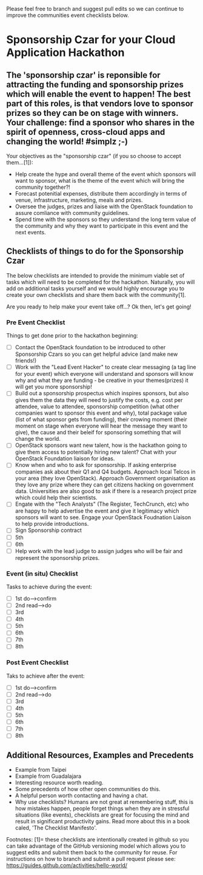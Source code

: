 Please feel free to branch and suggest pull edits so we can continue to improve the communities event checklists below.

# Sponsorship Czar for your Cloud Application Hackathon

## The 'sponsorship czar' is reponsible for attracting the funding and sponsorship prizes which will enable the event to happen!  The best part of this roles, is that vendors love to sponsor prizes so they can be on stage with winners.  Your challenge: find a sponsor who shares in the spirit of openness, cross-cloud apps and changing the world! #simplz ;-)

Your objectives as the "sponsorship czar" (if you so choose to accept them...[1]):
 * Help create the hype and overall theme of the event which sponsors will want to sponsor, what is the theme of the event which will bring the community together?!
 * Forecast potenitial expenses, distribute them accordingly in terms of venue, infrastructure, marketing, meals and prizes.
 * Oversee the judges, prizes and liaise with the OpenStack foundation to assure comliance with community guidelines.
 * Spend time with the sponsors so they understand the long term value of the community and why they want to participate in this event and the next events.

## Checklists of things to do for the Sponsorship Czar
The below checklists are intended to provide the minimum viable set of tasks which will need to be completed for the hackathon.  Naturally, you will add on additional tasks yourself and we would highly encourage you to create your own checklists and share them back with the community[1].

Are you ready to help make your event take off...?
Ok then, let's get going!

### Pre Event Checklist

Things to get done prior to the hackathon beginning:
- [ ] Contact the OpenStack foundation to be introduced to other Sponsorship Czars so you can get helpful advice (and make new friends!)
- [ ] Work with the "Lead Event Hacker" to create clear messaging (a tag line for your event) which everyone will understand and sponsors will know why and what they are funding - be creative in your themes(prizes) it will get you more sponsorship!
- [ ] Build out a sponsorship prospectus which inspires sponsors, but also gives them the data they will need to justify the costs, e.g. cost per attendee, value to attendee, sponsorship competition (what other companies want to sponsor this event and why), total package value (list of what sponsor gets from funding), their crowing moment (their moment on stage when everyone will hear the message they want to give), the cause and their beleif for sponsoring something that will change the world.
- [ ] OpenStack sponsors want new talent, how is the hackathon going to give them access to potentially hiring new talent?  Chat with your OpenStack Foundation liaison for ideas.
- [ ] Know when and who to ask for sponsorship.  If asking enterprise companies ask about their Q1 and Q4 budgets.  Approach local Telcos in your area (they love OpenStack).  Approach Government organisation as they love any prize where they can get citizens hacking on government data.   Universities are also good to ask if there is a research project prize which could help their scientists.
- [ ] Engate with the "Tech Analysts" (The Register, TechCrunch, etc) who are happy to help advertise the event and give it legitimacy which sponsors will want to see.  Engage your OpenStack Foudnation Liaison to help provide introductions.
- [ ] Sign Sponsorship contract
- [ ] 5th
- [ ] 6th
- [ ] Help work with the lead judge to assign judges who will be fair and represent the sponsorship prizes.

### Event (in situ) Checklist

Tasks to achieve during the event:
- [ ] 1st do-->confirm
- [ ] 2nd read-->do
- [ ] 3rd
- [ ] 4th
- [ ] 5th
- [ ] 6th
- [ ] 7th
- [ ] 8th

### Post Event Checklist

Taks to achieve after the event:
- [ ] 1st do-->confirm
- [ ] 2nd read-->do
- [ ] 3rd
- [ ] 4th
- [ ] 5th
- [ ] 6th
- [ ] 7th
- [ ] 8th

## Additional Resources, Examples and Precedents

 * Example from Taipei
 * Example from Guadalajara
 * Interesting resource worth reading.
 * Some precedents of how other open communities do this.
 * A helpful person worth contacting and having a chat.
 * Why use checklists?  Humans are not great at remembering stuff, this is how mistakes happen, people forget things when they are in stressful situations (like events), checklists are great for focusing the mind and result in significant productivity gains.  Read more about this in a book caled, 'The Checklist Manifesto'.

Footnotes:
[1]= these checklists are intentionally created in github so you can take advantage of the GitHub versioning model which allows you to suggest edits and submit them back to the community for reuse.  For instructions on how to branch and submit a pull request please see: https://guides.github.com/activities/hello-world/

